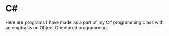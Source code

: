 # C#

Here are programs I have made as a part of my C# programming class with an emphasis on Object Orientated programming.
